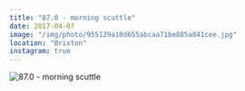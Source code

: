 ```yaml
---
title: "87.0 - morning scuttle"
date: 2017-04-07
image: "/img/photo/955129a10d655abcaa71be885a841cee.jpg"
location: "Brixton"
instagram: true
---
```


![87.0 - morning scuttle](/img/photo/955129a10d655abcaa71be885a841cee.jpg)
